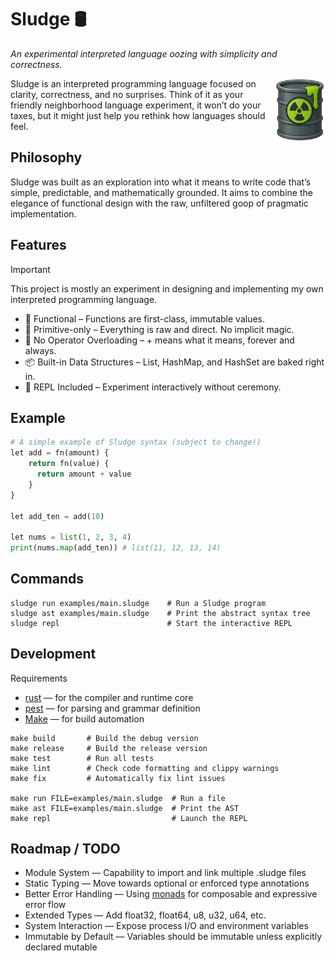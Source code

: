 # Sludge 🛢️

_An experimental interpreted language oozing with simplicity and correctness._

<img align="right" src="./docs/assets/sludge.png" height="100px" alt="some sludge">

Sludge is an interpreted programming language focused on clarity, correctness,
and no surprises. Think of it as your friendly neighborhood language experiment,
it won’t do your taxes, but it might just help you rethink how languages should
feel.

## Philosophy

Sludge was built as an exploration into what it means to write code that’s
simple, predictable, and mathematically grounded. It aims to combine the
elegance of functional design with the raw, unfiltered goop of pragmatic
implementation.

## Features

> [!IMPORTANT]
> This project is mostly an experiment in designing and implementing my own
> interpreted programming language.

- 🧠 Functional – Functions are first-class, immutable values.
- 🔣 Primitive-only – Everything is raw and direct. No implicit magic.
- 🔧 No Operator Overloading – + means what it means, forever and always.
- 📦 Built-in Data Structures – List, HashMap, and HashSet are baked right in.
- 💬 REPL Included – Experiment interactively without ceremony.

## Example

```python
# A simple example of Sludge syntax (subject to change!)
let add = fn(amount) {
    return fn(value) {
      return amount + value
    }
}

let add_ten = add(10)

let nums = list(1, 2, 3, 4)
print(nums.map(add_ten)) # list(11, 12, 13, 14)
```

## Commands

```
sludge run examples/main.sludge    # Run a Sludge program
sludge ast examples/main.sludge    # Print the abstract syntax tree
sludge repl                        # Start the interactive REPL
```

## Development

Requirements

- [rust](https://rust-lang.org/) — for the compiler and runtime core
- [pest](https://pest.rs/) — for parsing and grammar definition
- [Make](https://www.gnu.org/software/make/manual/make.html) — for build
  automation

```
make build       # Build the debug version
make release     # Build the release version
make test        # Run all tests
make lint        # Check code formatting and clippy warnings
make fix         # Automatically fix lint issues

make run FILE=examples/main.sludge  # Run a file
make ast FILE=examples/main.sludge  # Print the AST
make repl                           # Launch the REPL
```

## Roadmap / TODO

- Module System — Capability to import and link multiple .sludge files
- Static Typing — Move towards optional or enforced type annotations
- Better Error Handling — Using
  [monads](<https://en.wikipedia.org/wiki/Monad_(functional_programming)>) for
  composable and expressive error flow
- Extended Types — Add float32, float64, u8, u32, u64, etc.
- System Interaction — Expose process I/O and environment variables
- Immutable by Default — Variables should be immutable unless explicitly
  declared mutable
